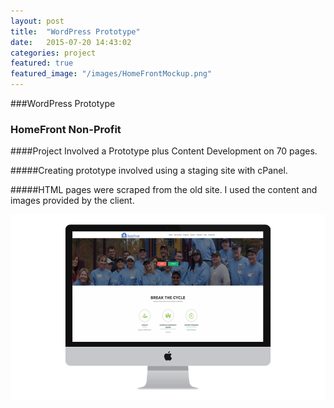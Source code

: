 ```yaml
---
layout: post
title:  "WordPress Prototype"
date:   2015-07-20 14:43:02
categories: project
featured: true
featured_image: "/images/HomeFrontMockup.png"
---
```



###WordPress Prototype

###  HomeFront Non-Profit

####Project Involved a Prototype plus Content Development on 70 pages.

#####Creating prototype involved using a staging site with cPanel.

#####HTML pages were scraped from the old site.  I used the content and images provided by the client.

![Desktop](/images/HomeFrontDesktop.png)
